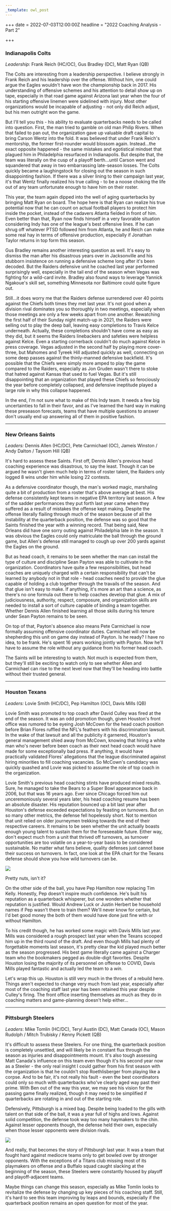 ```yaml
---
_template: owl_post
---
```



+++
date = 2022-07-03T12:00:00Z
headline = "2022 Coaching Analysis - Part 2"

+++
### Indianapolis Colts

_Leadership:_ Frank Reich (HC/OC), Gus Bradley (DC), Matt Ryan (QB)

The Colts are interesting from a leadership perspective. I believe strongly in Frank Reich and his leadership over the offense. Without him, one could argue the Eagles wouldn't have won the championship back in 2017. His understanding of offensive schemes and his attention to detail show up on tape, especially in that road game against Arizona last year when the four of his starting offensive linemen were sidelined with injury. Most other organizations would be incapable of adjusting - not only did Reich adjust, but his men outright won the game.

But I'll tell you this - his ability to evaluate quarterbacks needs to be called into question. First, the man tried to gamble on old man Philip Rivers. When that failed to pan out, the organization gave up valuable draft capital to bring Carson Wentz into the fold. It was believed that under Frank Reich's mentorship, the former first-rounder would blossom again. Instead...the exact opposite happened - the same mistakes and egotistical mindset that plagued him in Philadelphia resurfaced in Indianapolis. But despite that, the team was literally on the cusp of a playoff berth...until Carson went and squandered that away in two embarrassing late-season losses. The Colts quickly became a laughingstock for closing out the season in such disappointing fashion. If there was a silver lining to their campaign last year, it's that Wentz finally realized his true calling - to be a noose choking the life out of any team unfortunate enough to have him on their roster.

This year, the team again dipped into the well of aging quarterbacks by bringing Matt Ryan on board. The hope here is that Ryan can realize his true potential now that he can count on actual football players to protect him inside the pocket, instead of the cadavers Atlanta fielded in front of him. Even better than that, Ryan now finds himself in a very favorable situation considering Indy has one of the league's best offensive lines. If he can shrug off whatever PTSD followed him from Atlanta, he and Reich can make some real hay in terms of offensive production, especially if Jonathan Taylor returns in top form this season.

Gus Bradley remains another interesting question as well. It's easy to dismiss the man after his disastrous years over in Jacksonville and his stubborn insistence on running a defensive scheme long after it's been decoded. But the Raiders defensive unit he coached last year performed surprisingly well, especially in the tail end of the season when Vegas was fighting for a wild-card invite. Bradley also found ways to leverage Yannick Ngakoue's skill set, something Minnesota nor Baltimore could quite figure out.

Still...it does worry me that the Raiders defense surrendered over 40 points against the Chiefs both times they met last year. It's not good when a division rival dominates you so thoroughly in two meetings, especially when those meetings are only a few weeks apart from one another. Rewatching the first half of their Sunday night match-up in 2021, the Raiders were selling out to play the deep ball, leaving easy completions to Travis Kelce underneath. Actually, these completions shouldn't have come as easy as they did, but it seems the Raiders linebackers and safeties were helpless against Kelce. Even a starting cornerback couldn't do much against Kelce in press coverage. Vegas adjusted in the second half by playing more cover-three, but Mahomes and Tyreek Hill adjusted quickly as well, connecting on some deep passes against the thinly-manned defensive backfield. It's possible that the Chiefs were simply more amped to play the game compared to the Raiders, especially as Jon Gruden wasn't there to stoke that hatred against Kansas that used to fuel Vegas. But it's still disappointing that an organization that played these Chiefs so ferociously the year before completely collapsed, and defensive ineptitude played a large role in why this collapse happened.

In the end, I'm not sure what to make of this Indy team. It needs a few big uncertainties to fall in their favor, and as I've learned the hard way in making these preseason forecasts, teams that have multiple questions to answer don't usually end up answering all of them in positive fashion.

***

### New Orleans Saints

_Leaders:_ Dennis Allen (HC/DC), Pete Carmichael (OC), Jameis Winston / Andy Dalton / Taysom Hill (QB)

It's hard to assess these Saints. First off, Dennis Allen's previous head coaching experience was disastrous, to say the least. Though it can be argued he wasn't given much help in terms of roster talent, the Raiders only logged 8 wins under him while losing 22 contests.

As a defensive coordinator though, the man's worked magic, marshaling quite a bit of production from a roster that's above average at best. His defense consistently kept teams in negative EPA territory last season. A few of the sadder performances they put forth last year came when they suffered as a result of mistakes the offense kept making. Despite the offense literally flailing through much of the season because of all the instability at the quarterback position, the defense was so good that the Saints finished the year with a winning record. That being said, New Orleans did have one sorry outing against Philadelphia late in the season. It was obvious the Eagles could only matriculate the ball through the ground game, but Allen's defense still managed to cough up over 200 yards against the Eagles on the ground.

But as head coach, it remains to be seen whether the man can install the type of culture and discipline Sean Payton was able to cultivate in the organization. Coordinators have quite a few responsibilities, but head coaches are uniquely charged with a certain responsibility that can't be learned by anybody not in that role - head coaches need to provide the glue capable of holding a club together through the travails of the season. And that glue isn't easy to make. If anything, it's more an art than a science, as there's no one formula out there to help coaches develop that glue. A mix of judiciousness, authority, respect, composure, and organization skills are needed to install a sort of culture capable of binding a team together. Whether Dennis Allen finished learning all those skills during his tenure under Sean Payton remains to be seen.

On top of that, Payton's absence also means Pete Carmichael is now formally assuming offensive coordinator duties. Carmichael will now be shepherding this unit on game day instead of Payton. Is he ready? I have no idea, to be frank. He's spent 16 years working jointly with Payton. Now he'll have to assume the role without any guidance from his former head coach.

The Saints will be interesting to watch. Not much is expected from them, but they'll still be exciting to watch only to see whether Allen and Carmichael can rise to the next level now that they'll be heading into battle without their trusted general.

***

### Houston Texans

_Leaders:_ Lovie Smith (HC/DC), Pep Hamilton (OC), Davis Mills (QB)

Lovie Smith was promoted to top coach after David Culley was fired at the end of the season. It was an odd promotion though, given Houston's front office was rumored to be eyeing Josh McCown for the head coach position before Brian Flores ruffled the NFL's feathers with his discrimination lawsuit. In the wake of that lawsuit and all the publicity it garnered, Houston's general management shied away from McCown, knowing that hiring a white man who's never before been coach as their next head coach would have made for some exceptionally bad press. If anything, it would have practically validated Flores' allegations that the league discriminated against hiring minorities to fill coaching vacancies. So McCown's candidacy was quickly quashed and Lovie was picked to assume the role of top coach in the organization.

Lovie Smith's previous head coaching stints have produced mixed results. Sure, he managed to take the Bears to a Super Bowl appearance back in 2006, but that was 16 years ago. Ever since Chicago forced him out unceremoniously several years later, his head coaching resume has been an absolute disaster. His reputation bounced up a bit last year after Houston's defense exceeded expectations by feasting on turnovers. But on so many other metrics, the defense fell hopelessly short. Not to mention that unit relied on older journeymen trekking towards the end of their respective careers. It remains to be seen whether the unit actually boasts enough young talent to sustain them for the foreseeable future. Either way, don't expect much from a unit that thrived off turnovers, as turnover opportunities are too volatile on a year-to-year basis to be considered sustainable. No matter what fans believe, quality defenses just cannot base their success on turnovers. In fact, one look at the EPA chart for the Texans defense should show you how wild turnovers can be.

![](/uploads/houstondefense.png)

Pretty nuts, isn't it?

On the other side of the ball, you have Pep Hamilton now replacing Tim Kelly. Honestly, Pep doesn't inspire much confidence. He's built his reputation as a quarterback whisperer, but one wonders whether that reputation is justified. Would Andrew Luck or Justin Herbert be household names if Pep wasn't there to train them?  We'll never know for certain, but I'd bet good money the both of them would have done just fine with or without Hamilton.

To his credit though, he has worked some magic with Davis Mills last year. Mills was considered a rough prospect last year when the Texans scooped him up in the third round of the draft. And even though Mills had plenty of forgettable moments last season, it's pretty clear the kid played much better as the season progressed. His best game literally came against a Charger team who the bookmakers pegged as double-digit favorites. Despite Houston losing the majority of its personnel on offense to COVID, Davis Mills played fantastic and actually led the team to a _win_.

Let's wrap this up. Houston is still very much in the throes of a rebuild here. Things aren't expected to change very much from last year, especially after most of the coaching staff last year has been retained this year despite Culley's firing. The front office inserting themselves as much as they do in coaching matters and game-planning doesn't help either...

***

### Pittsburgh Steelers

_Leaders_: Mike Tomlin (HC/DC), Teryl Austin (DC), Matt Canada (OC), Mason Rudolph / Mitch Trubisky / Kenny Pickett (QB)

It's difficult to assess these Steelers. For one thing, the quarterback position is completely unsettled, and will likely be in constant flux through the season as injuries and disappointments mount. It's also tough assessing Matt Canada's influence on this team even though it's his second year now as a Steeler - the only real insight I could gather from his first season with the organization is that he couldn't stop Roethlisberger from playing like a corpse. And to be fair, it's not really his fault - even the best coordinators could only so much with quarterbacks who've clearly aged way past their prime. With Ben out of the way this year, we may see his vision for the passing game finally realized, though it may need to be simplified if quarterbacks are rotating in and out of the starting role.

Defensively, Pittsburgh is a mixed bag. Despite being loaded to the gills with talent on that side of the ball, it was a year full of highs and lows. Against solid competition, the defense took way too many haymakers to the chin. Against lesser opponents though, the defense held their own, especially when those lesser opponents were division rivals.

![](/uploads/pittsburghdefense.png)

And really, that becomes the story of Pittsburgh last year. It was a team that  fought hard against mediocre teams only to get bowled over by stronger opponents. With the exceptions of a Titans club missing most of its playmakers on offense and a Buffalo squad caught slacking at the beginning of the season, these Steelers were constantly housed by playoff and playoff-adjacent teams.

Maybe things can change this season, especially as Mike Tomlin looks to revitalize the defense by changing up key pieces of his coaching staff. Still, it's hard to see this team improving by leaps and bounds, especially if the quarterback position remains an open question for most of the year.
